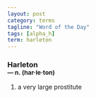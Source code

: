 ```yaml
---
layout: post
category: terms
tagline: "Word of the Day"
tags: [alpha_h]
term: harleton
---
```


<h3>Harleton<br/> <small>&mdash; n. (har<span>&middot;</span>le<span>&middot;</span>ton)</small></h3>
<p><ol><li>a very large prostitute</li>
</ol></p>
